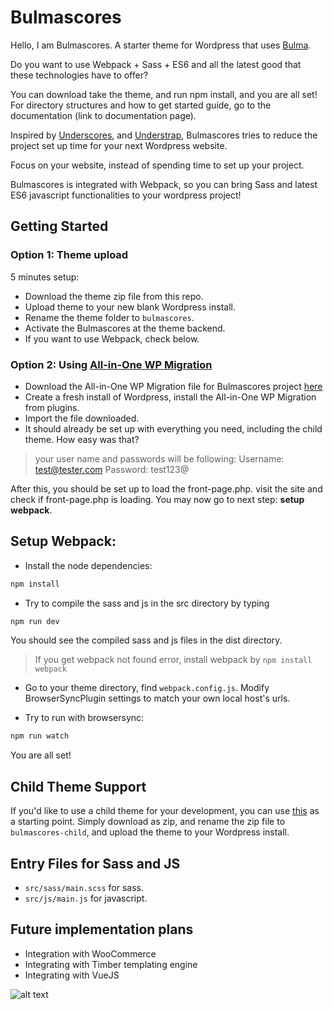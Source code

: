 # Bulmascores

Hello, I am Bulmascores. A starter theme for Wordpress that uses [Bulma](https://bulma.io/). 

Do you want to use Webpack + Sass + ES6 and all the latest good that these technologies have to offer? 

You can download take the theme, and run npm install, and you are all set! For directory structures and how to get started guide, go to the documentation (link to documentation page).

Inspired by [Underscores](https://underscores.me/), and [Understrap](https://understrap.com/), Bulmascores tries to reduce the project set up time for your next Wordpress website. 

Focus on your website, instead of spending time to set up your project. 

Bulmascores is integrated with Webpack, so you can bring Sass and latest ES6 javascript functionalities to your wordpress project!

## Getting Started
### Option 1: Theme upload
5 minutes setup:
* Download the theme zip file from this repo.
* Upload theme to your new blank Wordpress install.
* Rename the theme folder to `bulmascores`.
* Activate the Bulmascores at the theme backend.
* If you want to use Webpack, check below.

### Option 2: Using [All-in-One WP Migration](https://wordpress.org/plugins/all-in-one-wp-migration/)
* Download the All-in-One WP Migration file for Bulmascores project [here](https://www.dropbox.com/s/vc8hyl30mlw15py/bulmascores.local-20180221-111533-188.wpress?dl=0)
* Create a fresh install of Wordpress, install the All-in-One WP Migration from plugins.
* Import the file downloaded.
* It should already be set up with everything you need, including the child theme. How easy was that?

> your user name and passwords will be following: 
> Username: test@tester.com
> Password: test123@

After this, you should be set up to load the front-page.php. visit the site and check if front-page.php is loading. You may now go to next step: **setup webpack**.

## Setup Webpack:

* Install the node dependencies:
```sh
npm install
```

* Try to compile the sass and js in the src directory by typing 
```sh
npm run dev
```
You should see the compiled sass and js files in the dist directory.

>If you get webpack not found error, install webpack by `npm install webpack`

* Go to your theme directory, find `webpack.config.js`. Modify BrowserSyncPlugin settings to match your own local host's urls. 

* Try to run with browsersync:
```sh
npm run watch
```

You are all set!


## Child Theme Support
If you'd like to use a child theme for your development, you can use [this](https://github.com/se468/Bulmascores-child) as a starting point. Simply download as zip, and rename the zip file to `bulmascores-child`, and upload the theme to your Wordpress install.


## Entry Files for Sass and JS
* `src/sass/main.scss` for sass. 
* `src/js/main.js` for javascript.

## Future implementation plans
* Integration with WooCommerce
* Integrating with Timber templating engine
* Integrating with VueJS

![alt text](https://github.com/se468/Bulmascores/blob/master/images/made-with-bulma.png "Made with Bulma")